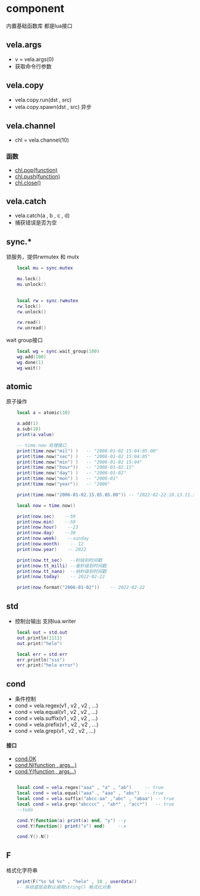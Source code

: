 # component

内置基础函数库 都是lua接口

## vela.args
- v = vela.args(0)
- 获取命令行参数

## vela.copy
- vela.copy.run(dst , src)
- vela.copy.spawn(dst , src) 异步

## vela.channel
- chl = vela.channel(10)
### 函数
- [chl.pop(function)]()
- [chl.push(function)]()
- [chl.close()]()

## vela.catch
- vela.catch(a , b , c , d) 
- 捕获错误是否为空

## sync.*
  
锁服务，提供rwmutex 和 mutx
```lua
    local mu = sync.mutex

    mu.lock()
    mu.unlock()

    
    local rw = sync.rwmutex
    rw.lock()
    rw.unlock()

    rw.read()
    rw.unread()
```

wait group接口
```lua
    local wg = sync.wait_group(100) 
    wg.add(100)
    wg.done(1)
    wg.wait()
```

## atomic

原子操作
```lua
    local a = atomic(10) 

    a.add(1)
    a.sub(10)
    print(a.value)

```




```lua
    -- time.now 处理接口
    print(time.now("mil") )   -- "2006-01-02 15:04:05.00"
    print(time.now("sec") )   -- "2006-01-02 15:04:05"
    print(time.now("min") )   -- "2006-01-02 15:04"
    print(time.now("hour"))   -- "2006-01-02.15"
    print(time.now("day") )   -- "2006-01-02"
    print(time.now("mon") )   -- "2006-01"
    print(time.now("year"))   -- "2006"

    print(time.now("2006-01-02.15.05.05.00")) -- "2022-02-22.18.13.11.33"

    local now = time.now()

    print(now.sec)    --59
    print(now.min)    --59
    print(now.hour)    --23
    print(now.day)    --30
    print(now.week)    --sunday
    print(now.month)    -- 12
    print(now.year)    -- 2022

    print(now.tt_sec)   --秒级别时间戳
    print(now.tt_milli) --毫秒级别时间戳
    print(now.tt_nano)  --纳秒级别时间戳
	print(now.today)    -- 2022-02-22

    print(now.format("2006-01-02"))    -- 2022-02-22
```

## std
- 控制台输出 支持lua.writer

```lua
    local out = std.out
    out.println(1111)
    out.print("helo")

    local err = std.err
    err.println("sss")
    err.print("helo error")
```

## cond
- 条件控制
- cond = vela.regex(v1 , v2 , v2 , ...)
- cond = vela.equal(v1 , v2 , v2 , ...)
- cond = vela.suffix(v1 , v2 , v2 , ...)
- cond = vela.prefix(v1 , v2 , v2 , ...)
- cond = vela.grep(v1 , v2 , v2 , ...)

#### 接口
- [cond.OK]()
- [cond.N(function , args...)]()
- [cond.Y(function , args...)]()
```lua

    local cond = vela.regex("aaa" , "a" , "ab")     -- true
    local cond = vela.equal("aaa" , "aaa" , "abc")  -- true
    local cond = vela.suffix("abcc-aa" ,"abc" , "abaa") -- true
    local cond = vela.grep("abcccc" , "ab*" , "acc*")   -- true
    --todo

    cond.Y(function(a) print(a) end, "y") --y
    cond.Y(function() print("x") end)     --x

    cond.Y().N()

```

## F

格式化字符串
```lua
    print(F("%s %d %v" , "helo" , 10 , userdata))
    -- 系统底层会默认调用String() 格式化对象
```